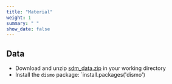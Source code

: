 ```yaml
---
title: "Material"
weight: 1
summary: " "
show_date: false
---
```


## Data

* Download and unzip [sdm_data.zip](/data/sdm_data.zip) in your working directory
* Install the `dismo` package: `install.packages('dismo')